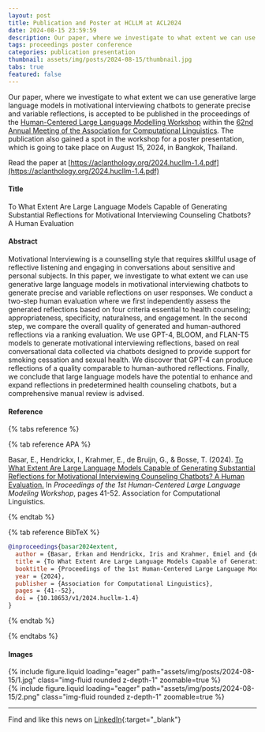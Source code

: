 ```yaml
---
layout: post
title: Publication and Poster at HCLLM at ACL2024
date: 2024-08-15 23:59:59
description: Our paper, where we investigate to what extent we can use generative large language models in motivational interviewing chatbots to generate precise and variable reflections, is accepted to be published in the proceedings of the Human-Centered Large Language Modelling Workshop within ACL2024.
tags: proceedings poster conference
categories: publication presentation
thumbnail: assets/img/posts/2024-08-15/thumbnail.jpg
tabs: true
featured: false
---
```


Our paper, where we investigate to what extent we can use generative large language models in motivational interviewing chatbots to generate precise and variable reflections, is accepted to be published in the proceedings of the [Human-Centered Large Language Modelling Workshop](https://hucllm-workshop.github.io/) within the [62nd Annual Meeting of the Association for Computational Linguistics](https://2024.aclweb.org). The publication also gained a spot in the workshop for a poster presentation, which is going to take place on August 15, 2024, in Bangkok, Thailand.

Read the paper at [https://aclanthology.org/2024.hucllm-1.4.pdf](https://aclanthology.org/2024.hucllm-1.4.pdf)

#### Title

To What Extent Are Large Language Models Capable of Generating Substantial Reflections for Motivational Interviewing Counseling Chatbots? A Human Evaluation

#### Abstract

Motivational Interviewing is a counselling style that requires skillful usage of reflective listening and engaging in conversations about sensitive and personal subjects. In this paper, we investigate to what extent we can use generative large language models in motivational interviewing chatbots to generate precise and variable reflections on user responses. We conduct a two-step human evaluation where we first independently assess the generated reflections based on four criteria essential to health counseling; appropriateness, specificity, naturalness, and engagement. In the second step, we compare the overall quality of generated and human-authored reflections via a ranking evaluation. We use GPT-4, BLOOM, and FLAN-T5 models to generate motivational interviewing reflections, based on real conversational data collected via chatbots designed to provide support for smoking cessation and sexual health. We discover that GPT-4 can produce reflections of a quality comparable to human-authored reflections. Finally, we conclude that large language models have the potential to enhance and expand reflections in predetermined health counseling chatbots, but a comprehensive manual review is advised.

#### Reference

{% tabs reference %}

{% tab reference APA %}

Basar, E., Hendrickx, I., Krahmer, E., de Bruijn, G., & Bosse, T. (2024). [To What Extent Are Large Language Models Capable of Generating Substantial Reflections for Motivational Interviewing Counseling Chatbots? A Human Evaluation.](https://aclanthology.org/2024.hucllm-1.4) In <i>Proceedings of the 1st Human-Centered Large Language Modeling Workshop</i>, pages 41-52. Association for Computational Linguistics.

{% endtab %}

{% tab reference BibTeX %}

```bibtex
@inproceedings{basar2024extent,
  author = {Basar, Erkan and Hendrickx, Iris and Krahmer, Emiel and {de Bruijn}, Gert{-}Jan and Bosse, Tibor},
  title = {To What Extent Are Large Language Models Capable of Generating Substantial Reflections for Motivational Interviewing Counseling Chatbots? A Human Evaluation},
  booktitle = {Proceedings of the 1st Human-Centered Large Language Modeling Workshop},
  year = {2024},
  publisher = {Association for Computational Linguistics},
  pages = {41--52},
  doi = {10.18653/v1/2024.hucllm-1.4}
}
```

{% endtab %}

{% endtabs %}


#### Images

<div class="row mt-3">
    <div class="col-sm mt-3 mt-md-0">
        {% include figure.liquid loading="eager" path="assets/img/posts/2024-08-15/1.jpg" class="img-fluid rounded z-depth-1" zoomable=true %}
    </div>
    <div class="col-sm mt-3 mt-md-0">
        {% include figure.liquid loading="eager" path="assets/img/posts/2024-08-15/2.png" class="img-fluid rounded z-depth-1" zoomable=true %}
    </div>
    <div class="col-sm mt-3 mt-md-0"></div>
</div>

---

Find and like this news on [<i class="fa-brands fa-linkedin"></i> LinkedIn](https://www.linkedin.com/posts/activity-7228710764792954880-8-sY){:target="_blank"}
